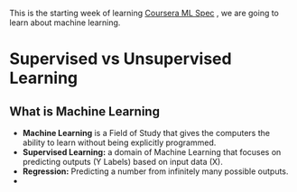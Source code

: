 
This is the starting week of learning [Coursera ML Spec](https://www.coursera.org/learn/machine-learning) , we are going to learn about machine learning. 

# Supervised vs Unsupervised Learning

## What is Machine Learning 

- **Machine Learning** is a Field of Study that gives the computers the ability to learn without being explicitly programmed.
- **Supervised Learning:** a domain of Machine Learning that focuses on predicting outputs (Y Labels) based on input data (X).
- **Regression:** Predicting a number from infinitely many possible outputs.
- 